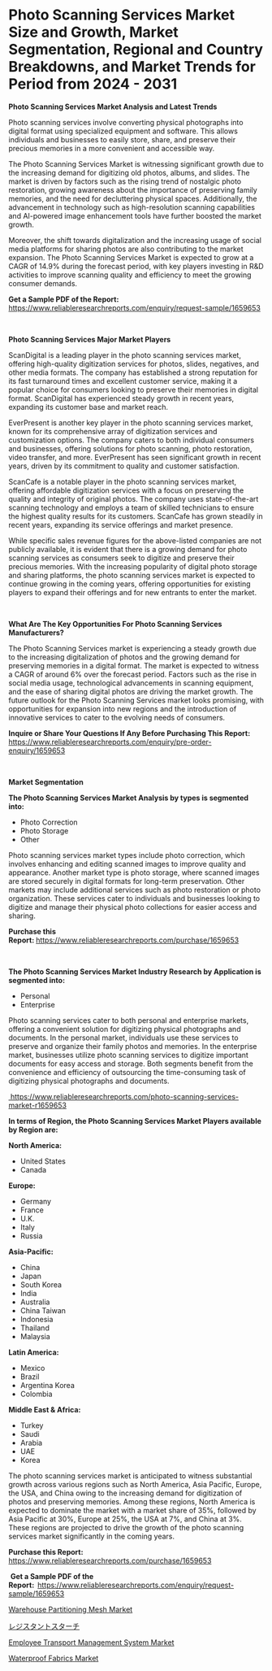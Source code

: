 <p><h1>Photo Scanning Services Market Size and Growth, Market Segmentation, Regional and Country Breakdowns, and Market Trends for Period from 2024 -  2031</h1></p><p><strong>Photo Scanning Services Market Analysis and Latest Trends</strong></p>
<p><p>Photo scanning services involve converting physical photographs into digital format using specialized equipment and software. This allows individuals and businesses to easily store, share, and preserve their precious memories in a more convenient and accessible way.</p><p>The Photo Scanning Services Market is witnessing significant growth due to the increasing demand for digitizing old photos, albums, and slides. The market is driven by factors such as the rising trend of nostalgic photo restoration, growing awareness about the importance of preserving family memories, and the need for decluttering physical spaces. Additionally, the advancement in technology such as high-resolution scanning capabilities and AI-powered image enhancement tools have further boosted the market growth.</p><p>Moreover, the shift towards digitalization and the increasing usage of social media platforms for sharing photos are also contributing to the market expansion. The Photo Scanning Services Market is expected to grow at a CAGR of 14.9% during the forecast period, with key players investing in R&D activities to improve scanning quality and efficiency to meet the growing consumer demands.</p></p>
<p><strong>Get a Sample PDF of the Report:&nbsp;</strong> <a href="https://www.reliableresearchreports.com/enquiry/request-sample/1659653">https://www.reliableresearchreports.com/enquiry/request-sample/1659653</a></p>
<p>&nbsp;</p>
<p><strong>Photo Scanning Services Major Market Players</strong></p>
<p><p>ScanDigital is a leading player in the photo scanning services market, offering high-quality digitization services for photos, slides, negatives, and other media formats. The company has established a strong reputation for its fast turnaround times and excellent customer service, making it a popular choice for consumers looking to preserve their memories in digital format. ScanDigital has experienced steady growth in recent years, expanding its customer base and market reach.</p><p>EverPresent is another key player in the photo scanning services market, known for its comprehensive array of digitization services and customization options. The company caters to both individual consumers and businesses, offering solutions for photo scanning, photo restoration, video transfer, and more. EverPresent has seen significant growth in recent years, driven by its commitment to quality and customer satisfaction.</p><p>ScanCafe is a notable player in the photo scanning services market, offering affordable digitization services with a focus on preserving the quality and integrity of original photos. The company uses state-of-the-art scanning technology and employs a team of skilled technicians to ensure the highest quality results for its customers. ScanCafe has grown steadily in recent years, expanding its service offerings and market presence.</p><p>While specific sales revenue figures for the above-listed companies are not publicly available, it is evident that there is a growing demand for photo scanning services as consumers seek to digitize and preserve their precious memories. With the increasing popularity of digital photo storage and sharing platforms, the photo scanning services market is expected to continue growing in the coming years, offering opportunities for existing players to expand their offerings and for new entrants to enter the market.</p></p>
<p>&nbsp;</p>
<p><strong>What Are The Key Opportunities For Photo Scanning Services Manufacturers?</strong></p>
<p><p>The Photo Scanning Services market is experiencing a steady growth due to the increasing digitalization of photos and the growing demand for preserving memories in a digital format. The market is expected to witness a CAGR of around 6% over the forecast period. Factors such as the rise in social media usage, technological advancements in scanning equipment, and the ease of sharing digital photos are driving the market growth. The future outlook for the Photo Scanning Services market looks promising, with opportunities for expansion into new regions and the introduction of innovative services to cater to the evolving needs of consumers.</p></p>
<p><strong>Inquire or Share Your Questions If Any Before Purchasing This Report:</strong> <a href="https://www.reliableresearchreports.com/enquiry/pre-order-enquiry/1659653">https://www.reliableresearchreports.com/enquiry/pre-order-enquiry/1659653</a></p>
<p>&nbsp;</p>
<p><strong>Market Segmentation</strong></p>
<p><strong>The Photo Scanning Services Market Analysis by types is segmented into:</strong></p>
<p><ul><li>Photo Correction</li><li>Photo Storage</li><li>Other</li></ul></p>
<p><p>Photo scanning services market types include photo correction, which involves enhancing and editing scanned images to improve quality and appearance. Another market type is photo storage, where scanned images are stored securely in digital formats for long-term preservation. Other markets may include additional services such as photo restoration or photo organization. These services cater to individuals and businesses looking to digitize and manage their physical photo collections for easier access and sharing.</p></p>
<p><strong>Purchase this Report:&nbsp;</strong><a href="https://www.reliableresearchreports.com/purchase/1659653">https://www.reliableresearchreports.com/purchase/1659653</a></p>
<p>&nbsp;</p>
<p><strong>The Photo Scanning Services Market Industry Research by Application is segmented into:</strong></p>
<p><ul><li>Personal</li><li>Enterprise</li></ul></p>
<p><p>Photo scanning services cater to both personal and enterprise markets, offering a convenient solution for digitizing physical photographs and documents. In the personal market, individuals use these services to preserve and organize their family photos and memories. In the enterprise market, businesses utilize photo scanning services to digitize important documents for easy access and storage. Both segments benefit from the convenience and efficiency of outsourcing the time-consuming task of digitizing physical photographs and documents.</p></p>
<p><a href="https://www.reliableresearchreports.com/photo-scanning-services-market-r1659653">&nbsp;https://www.reliableresearchreports.com/photo-scanning-services-market-r1659653</a></p>
<p><strong>In terms of Region, the Photo Scanning Services Market Players available by Region are:</strong></p>
<p>
    <p> <strong> North America: </strong>
        <ul>
            <li>United States</li>
            <li>Canada</li>
        </ul>
        </p> 
    <p> <strong> Europe: </strong>
        <ul>
            <li>Germany</li>
            <li>France</li>
            <li>U.K.</li>
            <li>Italy</li>
            <li>Russia</li>
        </ul>
        </p> 
    <p> <strong> Asia-Pacific: </strong>
        <ul>
            <li>China</li>
            <li>Japan</li>
            <li>South Korea</li>
            <li>India</li>
            <li>Australia</li>
            <li>China Taiwan</li>
            <li>Indonesia</li>
            <li>Thailand</li>
            <li>Malaysia</li>
        </ul>
        </p> 
    <p> <strong> Latin America: </strong>
        <ul>
            <li>Mexico</li>
            <li>Brazil</li>
            <li>Argentina Korea</li>
            <li>Colombia</li>
        </ul>
        </p> 
    <p> <strong> Middle East & Africa: </strong>
        <ul>
            <li>Turkey</li>
            <li>Saudi</li>
            <li>Arabia</li>
            <li>UAE</li>
            <li>Korea</li>
        </ul>
    </p>
    </p>
<p><p>The photo scanning services market is anticipated to witness substantial growth across various regions such as North America, Asia Pacific, Europe, the USA, and China owing to the increasing demand for digitization of photos and preserving memories. Among these regions, North America is expected to dominate the market with a market share of 35%, followed by Asia Pacific at 30%, Europe at 25%, the USA at 7%, and China at 3%. These regions are projected to drive the growth of the photo scanning services market significantly in the coming years.</p></p>
<p><strong>Purchase this Report: </strong><a href="https://www.reliableresearchreports.com/purchase/1659653">https://www.reliableresearchreports.com/purchase/1659653</a></p>
<p>&nbsp;<strong>Get a Sample PDF of the Report:&nbsp;&nbsp;</strong><a href="https://www.reliableresearchreports.com/enquiry/request-sample/1659653">https://www.reliableresearchreports.com/enquiry/request-sample/1659653</a></p>
<p><strong></strong></p>
<p><p><a href="https://issuu.com/reportprime-2/docs/warehouse-partitioning-mesh-market-size-2030.pptx">Warehouse Partitioning Mesh Market</a></p><p><a href="https://github.com/VinceMarvin1/Market-Research-Report-List-1/blob/main/886949559819.md">レジスタントスターチ</a></p><p><a href="https://github.com/Valeridd446677/Market-Research-Report-List-1/blob/main/employee-transport-management-system-market.md">Employee Transport Management System Market</a></p><p><a href="https://issuu.com/reportprime-2/docs/waterproof-fabrics-market-size-2030.pptx">Waterproof Fabrics Market</a></p></p>